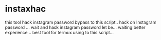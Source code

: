 # instaxhac
this tool hack instagram password 
bypass to this script..
hack on Instagram password ...
wait and hack instagram password let be... waiting 
better experience .. best tool for termux using to this script...
